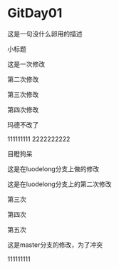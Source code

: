 # GitDay01
这是一句没什么卵用的描述

小标题

这是一次修改

第二次修改

第三次修改

第四次修改

玛德不改了

111111111
2222222222


目瞪狗呆

这是在luodelong分支上做的修改

这是在luodelong分支上的第二次修改

第三次

第四次

第五次


这是master分支的修改，为了冲突

111111111

